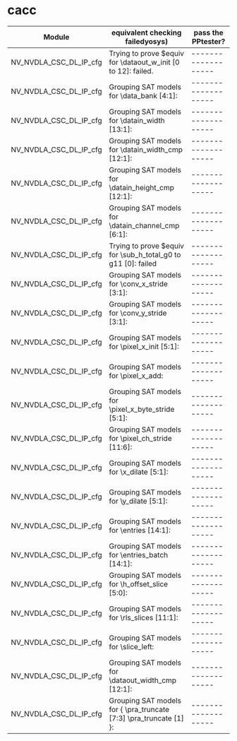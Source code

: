 cacc
================




| Module | equivalent checking failedyosys) | pass the PPtester? |
| ------ | ----------- | -------------------|
| NV_NVDLA_CSC_DL_IP_cfg   | Trying to prove $equiv for \dataout_w_init [0 to 12]: failed. |-------------------|
| NV_NVDLA_CSC_DL_IP_cfg |  Grouping SAT models for \data_bank [4:1]:  |-------------------|
| NV_NVDLA_CSC_DL_IP_cfg    |    Grouping SAT models for \datain_width [13:1]: |-------------------|
| NV_NVDLA_CSC_DL_IP_cfg    |    Grouping SAT models for \datain_width_cmp [12:1]: |-------------------|
| NV_NVDLA_CSC_DL_IP_cfg    |    Grouping SAT models for \datain_height_cmp [12:1]: |-------------------|
| NV_NVDLA_CSC_DL_IP_cfg    |    Grouping SAT models for \datain_channel_cmp [6:1]: |-------------------|
| NV_NVDLA_CSC_DL_IP_cfg    |    Trying to prove $equiv for \sub_h_total_g0 to g11 [0]: failed|-------------------|
| NV_NVDLA_CSC_DL_IP_cfg    |    Grouping SAT models for \conv_x_stride [3:1]:|-------------------|
| NV_NVDLA_CSC_DL_IP_cfg    |     Grouping SAT models for \conv_y_stride [3:1]:|-------------------|
| NV_NVDLA_CSC_DL_IP_cfg    |     Grouping SAT models for \pixel_x_init [5:1]:|-------------------|
| NV_NVDLA_CSC_DL_IP_cfg    |     Grouping SAT models for \pixel_x_add:|-------------------|
| NV_NVDLA_CSC_DL_IP_cfg    |      Grouping SAT models for \pixel_x_byte_stride [5:1]:|-------------------|
| NV_NVDLA_CSC_DL_IP_cfg    |       Grouping SAT models for \pixel_ch_stride [11:6]:|-------------------|
| NV_NVDLA_CSC_DL_IP_cfg    |        Grouping SAT models for \x_dilate [5:1]:|-------------------|
| NV_NVDLA_CSC_DL_IP_cfg    |        Grouping SAT models for \y_dilate [5:1]:|-------------------|
| NV_NVDLA_CSC_DL_IP_cfg    |         Grouping SAT models for \entries [14:1]:|-------------------|
| NV_NVDLA_CSC_DL_IP_cfg    |         Grouping SAT models for \entries_batch [14:1]:|-------------------|
| NV_NVDLA_CSC_DL_IP_cfg    |       Grouping SAT models for \h_offset_slice [5:0]:|-------------------|
| NV_NVDLA_CSC_DL_IP_cfg    |       Grouping SAT models for \rls_slices [11:1]:|-------------------|
| NV_NVDLA_CSC_DL_IP_cfg    |       Grouping SAT models for \slice_left:|-------------------|
| NV_NVDLA_CSC_DL_IP_cfg    |        Grouping SAT models for \dataout_width_cmp [12:1]:|-------------------|
| NV_NVDLA_CSC_DL_IP_cfg    |       Grouping SAT models for { \pra_truncate [7:3] \pra_truncate [1] }:|-------------------|















